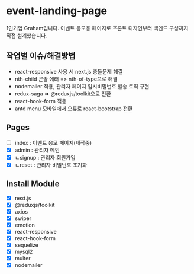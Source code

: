 # event-landing-page

1인기업 Graham입니다. 이벤트 응모용 페이지로 프론트 디자인부터 백엔드 구성까지 직접 설계했습니다.

## 작업별 이슈/해결방법

- react-responsive 사용 시 next.js 충돌문제 해결
- nth-child 콘솔 에러 => nth-of-type으로 해결
- nodemailer 적용, 관리자 페이지 임시비밀번호 발송 로직 구현
- redux-saga => @reduxjs/toolkit으로 전환
- react-hook-form 적용
- antd menu 모바일에서 오류로 react-bootstrap 전환

## Pages

- [ ] index : 이벤트 응모 페이지(제작중)
- [x] admin : 관리자 메인
- [x] ㄴsignup : 관리자 회원가입
- [x] ㄴreset : 관리자 비밀번호 초기화

## Install Module

- [x] next.js
- [x] @reduxjs/toolkit
- [x] axios
- [x] swiper
- [x] emotion
- [x] react-responsive
- [x] react-hook-form
- [x] sequelize
- [x] mysql2
- [x] multer
- [x] nodemailer
